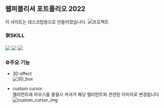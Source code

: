 ## 웹퍼블리셔 포트폴리오 2022
이 사이트는 데스크탑용으로 만들어졌습니다.
![프로젝트](https://user-images.githubusercontent.com/74279737/154638600-7bd7cae6-5499-4db5-8b60-bf153efa2b29.jpg)

### 🛠SKILL
<img src="https://img.shields.io/badge/HTML-000?style=flat-square&logo=HTML5&logoColor=white"/> <img src="https://img.shields.io/badge/CSS-1572B6?style=flat-square&logo=CSS3&logoColor=white"/> <img src="https://img.shields.io/badge/JavaScript-F7DF1E?style=flat-square&logo=JavaScript&logoColor=black"/>

### ⚙주요 기능
- 3D effect<br/>
![3D_box](https://user-images.githubusercontent.com/74279737/154629800-0ddd3b4b-f127-4fb0-9d30-67bbd5dee94a.JPG)

- custom cursor<br/>
엘리먼트에 마우스를 올릴시 커서가 해당 엘리먼트와 관련된 이미지로 변경됩니다
![custom_cursor_img](https://user-images.githubusercontent.com/74279737/154470060-5c0db3c6-4943-44d1-b7bf-f0a2c8cc85e7.jpg)
